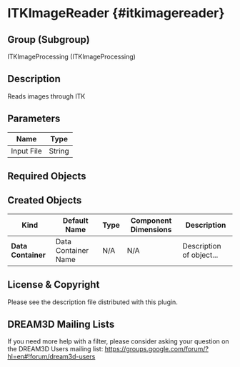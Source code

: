 ITKImageReader {#itkimagereader}
=====

## Group (Subgroup) ##
ITKImageProcessing (ITKImageProcessing)

## Description ##
Reads images through ITK

## Parameters ##
| Name             | Type |
|------------------|------|
| Input File | String | Path to the input file to read. |

## Required Objects ##

## Created Objects ##

| Kind | Default Name | Type | Component Dimensions | Description |
|------|--------------|------|----------------------|-------------|
| **Data Container** | Data Container Name | N/A | N/A | Description of object... |

## License & Copyright ##

Please see the description file distributed with this plugin.

## DREAM3D Mailing Lists ##

If you need more help with a filter, please consider asking your question on the DREAM3D Users mailing list:
https://groups.google.com/forum/?hl=en#!forum/dream3d-users
